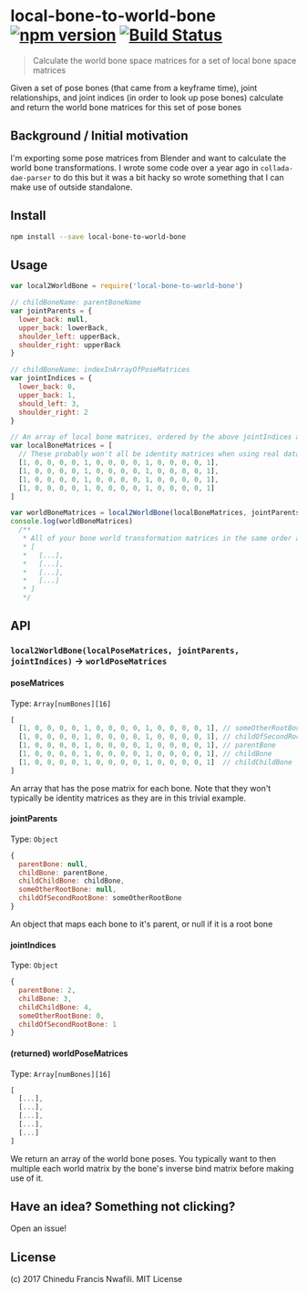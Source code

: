 local-bone-to-world-bone [![npm version](https://badge.fury.io/js/local-bone-to-world-bone.svg)](http://badge.fury.io/js/local-bone-to-world-bone) [![Build Status](https://travis-ci.org/chinedufn/local-bone-to-world-bone.svg?branch=master)](https://travis-ci.org/chinedufn/local-bone-to-world-bone)
===========

> Calculate the world bone space matrices for a set of local bone space matrices

Given a set of pose bones (that came from a keyframe time), joint relationships,
and joint indices (in order to look up pose bones) calculate and return the world
bone matrices for this set of pose bones

## Background / Initial motivation

I'm exporting some pose matrices from Blender and want to calculate the world bone
transformations. I wrote some code over a year ago in `collada-dae-parser` to do this
but it was a bit hacky so wrote something that I can make use of outside standalone.

## Install

```sh
npm install --save local-bone-to-world-bone
```

## Usage

```js
var local2WorldBone = require('local-bone-to-world-bone')

// childBoneName: parentBoneName
var jointParents = {
  lower_back: null,
  upper_back: lowerBack,
  shoulder_left: upperBack,
  shoulder_right: upperBack
}

// childBoneName: indexInArrayOfPoseMatrices
var jointIndices = {
  lower_back: 0,
  upper_back: 1,
  should_left: 3,
  shoulder_right: 2
}

// An array of local bone matrices, ordered by the above jointIndices array
var localBoneMatrices = [
  // These probably won't all be identity matrices when using real data
  [1, 0, 0, 0, 0, 1, 0, 0, 0, 0, 1, 0, 0, 0, 0, 1],
  [1, 0, 0, 0, 0, 1, 0, 0, 0, 0, 1, 0, 0, 0, 0, 1],
  [1, 0, 0, 0, 0, 1, 0, 0, 0, 0, 1, 0, 0, 0, 0, 1],
  [1, 0, 0, 0, 0, 1, 0, 0, 0, 0, 1, 0, 0, 0, 0, 1]
]

var worldBoneMatrices = local2WorldBone(localBoneMatrices, jointParents, jointIndices)
console.log(worldBoneMatrices)
  /**
   * All of your bone world transformation matrices in the same order as your local bones
   * [
   *   [...],
   *   [...],
   *   [...],
   *   [...]
   * ]
   */
```

## API

### `local2WorldBone(localPoseMatrices, jointParents, jointIndices)` -> `worldPoseMatrices`

#### poseMatrices

Type: `Array[numBones][16]`

```js
[
  [1, 0, 0, 0, 0, 1, 0, 0, 0, 0, 1, 0, 0, 0, 0, 1], // someOtherRootBone
  [1, 0, 0, 0, 0, 1, 0, 0, 0, 0, 1, 0, 0, 0, 0, 1], // childOfSecondRootBone
  [1, 0, 0, 0, 0, 1, 0, 0, 0, 0, 1, 0, 0, 0, 0, 1], // parentBone
  [1, 0, 0, 0, 0, 1, 0, 0, 0, 0, 1, 0, 0, 0, 0, 1], // childBone
  [1, 0, 0, 0, 0, 1, 0, 0, 0, 0, 1, 0, 0, 0, 0, 1]  // childChildBone
]
```

An array that has the pose matrix for each bone. Note that they won't typically be
identity matrices as they are in this trivial example.

#### jointParents

Type: `Object`

```js
{
  parentBone: null,
  childBone: parentBone,
  childChildBone: childBone,
  someOtherRootBone: null,
  childOfSecondRootBone: someOtherRootBone
}
```

An object that maps each bone to it's parent, or null if it is a root bone

#### jointIndices

Type: `Object`

```js
{
  parentBone: 2,
  childBone: 3,
  childChildBone: 4,
  someOtherRootBone: 0,
  childOfSecondRootBone: 1
}
```

#### (returned) worldPoseMatrices

Type: `Array[numBones][16]`

```js
[
  [...],
  [...],
  [...],
  [...],
  [...]
]
```

We return an array of the world bone poses. You typically want to then multiple
each world matrix by the bone's inverse bind matrix before making use of it.

## Have an idea? Something not clicking?

Open an issue!

## License

(c) 2017 Chinedu Francis Nwafili. MIT License
